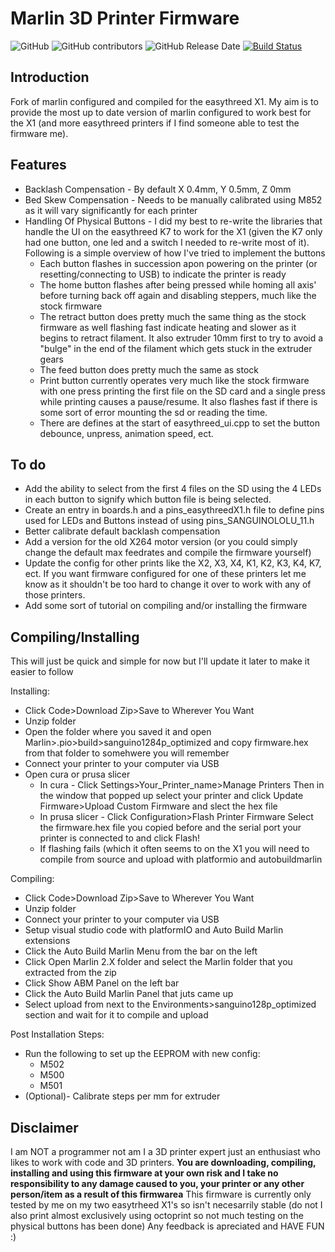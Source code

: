 # Marlin 3D Printer Firmware

![GitHub](https://img.shields.io/github/license/marlinfirmware/marlin.svg)
![GitHub contributors](https://img.shields.io/github/contributors/marlinfirmware/marlin.svg)
![GitHub Release Date](https://img.shields.io/github/release-date/marlinfirmware/marlin.svg)
[![Build Status](https://github.com/MarlinFirmware/Marlin/workflows/CI/badge.svg?branch=bugfix-2.0.x)](https://github.com/MarlinFirmware/Marlin/actions)

## Introduction
Fork of marlin configured and compiled for the easythreed X1. My aim is to provide the most up to date version of marlin configured to work best for the X1 (and more easythreed printers if I find someone able to test the firmware me).

## Features
- Backlash Compensation - By default X 0.4mm, Y 0.5mm, Z 0mm
- Bed Skew Compensation - Needs to be manually calibrated using M852 as it will vary significantly for each printer
- Handling Of Physical Buttons - I did my best to re-write the libraries that handle the UI on the easythreed K7 to work for the X1 (given the K7 only had one button, one led and a switch I needed to re-write  most of it). Following is a simple overview of how I've tried to implement the buttons
  - Each button flashes in succession apon powering on the printer (or resetting/connecting to USB) to indicate the printer is ready
  - The home button flashes after being pressed while homing all axis' before turning back off again and disabling steppers, much like the stock firmware
  - The retract button does pretty much the same thing as the stock firmware as well flashing fast indicate heating and slower as it begins to retract filament. It also extruder 10mm first to try to avoid a "bulge" in the end of the  filament which gets stuck in the extruder gears
  - The feed button does pretty much  the same as stock
  - Print button currently operates very much like the stock firmware with one press printing the first file on the SD card and a single press while printing causes a pause/resume. It also flashes fast if there is some sort of error mounting the sd or reading the time.
  - There are defines at the start of easythreed_ui.cpp to set the button debounce, unpress, animation speed, ect.
  
## To do
- Add the ability to select from the first 4 files on the SD using the 4 LEDs in each button to signify which button file is being selected.
- Create an entry in boards.h and a pins_easythreedX1.h file to define pins used for LEDs and Buttons instead of using pins_SANGUINOLOLU_11.h
- Better calibrate default backlash compensation
- Add a version for the old X264 motor version (or you could simply change the default max feedrates and compile the firmware yourself)
- Update the config for other prints like the X2, X3, X4, K1, K2, K3, K4, K7, ect. If you want firmware configured for one of these printers let me know as it shouldn't be too hard to change it over to work with any of those printers.
- Add some sort of tutorial on compiling and/or installing the firmware

## Compiling/Installing
This will just be quick and simple for now but I'll update it later to make it easier to follow

Installing:
- Click Code>Download Zip>Save to Wherever You Want
- Unzip folder
- Open the folder where you saved it and open  Marlin>.pio>build>sanguino1284p_optimized and copy firmware.hex from that folder to somehwere you will remember
- Connect your printer to your computer via USB
- Open cura or prusa slicer
  - In cura - Click Settings>Your_Printer_name>Manage Printers Then in the window that popped up select your printer and click Update Firmware>Upload Custom Firmware and slect the hex file
  - In prusa slicer - Click  Configuration>Flash Printer Firmware Select the firmware.hex file you copied before and the serial port your printer is connected to and  click  Flash!
  - If flashing fails (which it often seems to on the X1 you will need to compile from source and upload with platformio and autobuildmarlin

Compiling:
- Click Code>Download Zip>Save to Wherever You Want
- Unzip folder
- Connect your printer to your computer via USB
- Setup visual studio code with platformIO and Auto Build Marlin extensions
- Click the Auto Build Marlin Menu from the bar on the left
- Click Open Marlin 2.X folder and select the Marlin folder that you extracted from the zip
- Click Show ABM Panel on the left bar
- Click the Auto Build Marlin Panel that juts came up
- Select upload from next to the Environments>sanguino128p_optimized section and wait for it to compile and upload

Post Installation Steps:
- Run the following to set up the EEPROM with new config:
  - M502
  - M500
  - M501
- (Optional)- Calibrate steps per mm for extruder

## Disclaimer
I am NOT a programmer not am I a 3D printer expert just an enthusiast who likes to work with code and 3D printers.
**You are downloading, compiling, installing and using this firmware at your own risk and I take no responsibility to any damage caused to you, your printer or any other person/item as a result of this firmwarea**
This firmware is currently only tested by me on my two easytrheed X1's so isn't necesarrily stable (do not I also print almost exclusively using octoprint so not  much testing on the physical buttons has been done)
Any feedback is apreciated and HAVE FUN :)
